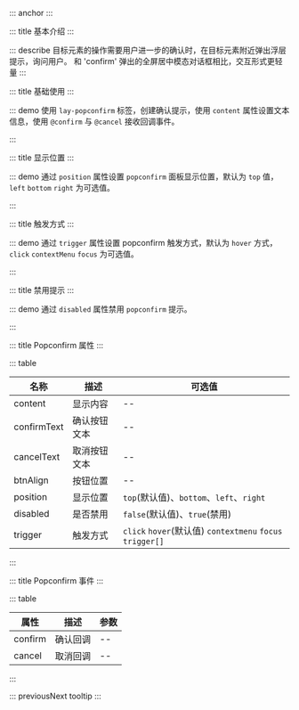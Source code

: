 ::: anchor
:::

::: title 基本介绍
:::

::: describe 目标元素的操作需要用户进一步的确认时，在目标元素附近弹出浮层提示，询问用户。 和 'confirm' 弹出的全屏居中模态对话框相比，交互形式更轻量
:::

::: title 基础使用
:::

::: demo 使用 `lay-popconfirm` 标签，创建确认提示，使用 `content` 属性设置文本信息，使用 `@confirm` 与 `@cancel` 接收回调事件。

<template>
  <lay-popconfirm content="请确认你的操作，流程将结束" @confirm="confirm" @cancel="cancel">
    <lay-button>删除</lay-button>
  </lay-popconfirm>
</template>

<script setup>
import { layer } from "@layui/layui-vue";

const confirm = () => {
  layer.msg("确认回调");
}

const cancel = () => {
  layer.msg("取消回调");
}
</script>
:::

::: title 显示位置
:::

::: demo 通过 `position` 属性设置 `popconfirm` 面板显示位置，默认为 `top` 值，`left` `bottom` `right` 为可选值。
<template>
  <lay-space>
    <lay-popconfirm content="请确认你的操作，流程将结束" position="top" @confirm="confirm" @cancel="cancel">
      <lay-button>上</lay-button>
    </lay-popconfirm>
    <lay-popconfirm content="请确认你的操作，流程将结束" position="left" @confirm="confirm" @cancel="cancel">
      <lay-button>左</lay-button>
    </lay-popconfirm>
    <lay-popconfirm content="请确认你的操作，流程将结束" position="bottom" @confirm="confirm" @cancel="cancel">
      <lay-button>下</lay-button>
    </lay-popconfirm>
    <lay-popconfirm content="请确认你的操作，流程将结束" position="right" @confirm="confirm" @cancel="cancel">
      <lay-button>右</lay-button>
    </lay-popconfirm>
  </lay-space>
</template>

<script setup>
import { layer } from "@layui/layui-vue";

const confirm = () => {
  layer.msg("确认回调");
}

const cancel = () => {
  layer.msg("取消回调");
}
</script>
:::

::: title 触发方式
:::

::: demo 通过 `trigger` 属性设置 popconfirm 触发方式，默认为 `hover` 方式，`click` `contextMenu` `focus` 为可选值。
<template>
  <lay-space>
    <lay-popconfirm content="请确认你的操作，流程将结束" trigger="click" @confirm="confirm" @cancel="cancel">
      <lay-button>点击</lay-button>
    </lay-popconfirm>
    <lay-popconfirm content="请确认你的操作，流程将结束" trigger="contextMenu" @confirm="confirm" @cancel="cancel">
      <lay-button>右击</lay-button>
    </lay-popconfirm>
    <lay-popconfirm content="请确认你的操作，流程将结束" trigger="hover" @confirm="confirm" @cancel="cancel">
      <lay-button>移入移出</lay-button>
    </lay-popconfirm>
    <lay-popconfirm content="请确认你的操作，流程将结束" trigger="focus" @confirm="confirm" @cancel="cancel">
      <lay-input placeholder="获取焦点"></lay-input>
    </lay-popconfirm>
  </lay-space>
</template>

<script setup>
import { layer } from "@layui/layui-vue";

const confirm = () => {
  layer.msg("确认回调");
}

const cancel = () => {
  layer.msg("取消回调");
}
</script>
:::

::: title 禁用提示
:::

::: demo 通过 `disabled` 属性禁用 `popconfirm` 提示。
<template>
  <lay-space>
    <lay-popconfirm content="请确认你的操作，流程将结束" :disabled="disabled" @confirm="confirm" @cancel="cancel">
      <lay-button>点击</lay-button>
    </lay-popconfirm>
    <lay-switch v-model="disabled"></lay-switch>
  </lay-space>
</template>

<script setup>
import { layer } from "@layui/layui-vue";
import { ref } from "vue";

const disabled = ref(false);

const confirm = () => {
  layer.msg("确认回调");
}

const cancel = () => {
  layer.msg("取消回调");
}
</script>
:::

::: title Popconfirm 属性
:::

::: table

| 名称        | 描述     | 可选值         |
| ----------- | -------- | -------------- |
| content     | 显示内容 | --             |
| confirmText    | 确认按钮文本 | --             |
| cancelText    | 取消按钮文本 | --             |
| btnAlign    | 按钮位置 | --             |
| position    | 显示位置 | `top`(默认值)、`bottom`、`left`、`right` |
| disabled    | 是否禁用 | `false`(默认值)、`true`(禁用)   |
| trigger     | 触发方式 | `click` `hover`(默认值) `contextmenu` `focus` `trigger[]`| 

:::

::: title Popconfirm 事件
:::

::: table

| 属性        | 描述     | 参数         |
| ----------- | -------- | -------------- |
| confirm     | 确认回调  | --             |
| cancel      | 取消回调  | --             |

:::

::: previousNext tooltip
:::